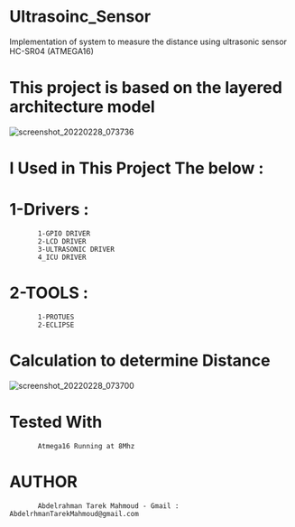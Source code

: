 # Ultrasoinc_Sensor
Implementation of system to measure the distance using ultrasonic sensor HC-SR04 (ATMEGA16)
# This project is based on the layered architecture model
![screenshot_20220228_073736](https://user-images.githubusercontent.com/85140058/155930259-6b4d08c9-4340-487d-a38e-79b01bb19815.png)
# I Used in This Project The below :
# 1-Drivers :
           1-GPIO DRIVER
           2-LCD DRIVER
           3-ULTRASONIC DRIVER
           4_ICU DRIVER
# 2-TOOLS  :
           1-PROTUES
           2-ECLIPSE
# Calculation to determine Distance 
![screenshot_20220228_073700](https://user-images.githubusercontent.com/85140058/155930526-23ad4e62-9aee-4dff-802c-75df417267cd.png)
# Tested With 
           Atmega16 Running at 8Mhz
# AUTHOR 
           Abdelrahman Tarek Mahmoud - Gmail : AbdelrhmanTarekMahmoud@gmail.com
